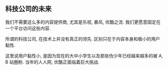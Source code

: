 ## 科技公司的未来

我们不需要这么多的内容提供商, 尤其是乐视, 暴风, 优酷之流. 我们更愿意固定在一个平台访问这些内容.

所谓的科技公司, 在技术上并没有真正的领先. 区别只在于内容本身和极小的用户黏性.

这里说用户黏性小, 是因为现在的大中小学生以及那些伪少年已经越来越多的被 A, B 站圈粉. 当年的人人网, 优酷正面临着巨大挑战.
